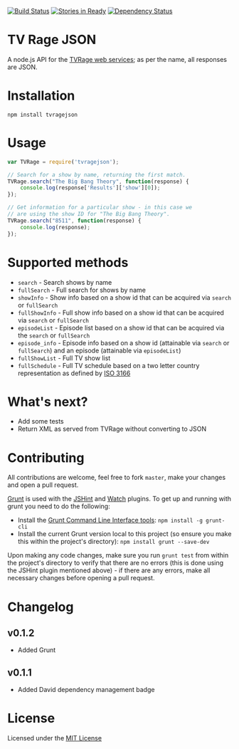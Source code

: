 [![Build Status](https://travis-ci.org/AnSavvides/tvrage-json.png)](https://travis-ci.org/AnSavvides/tvrage-json)
[![Stories in Ready](https://badge.waffle.io/AnSavvides/tvrage-json.png)](http://waffle.io/AnSavvides/tvrage-json)
[![Dependency Status](https://david-dm.org/AnSavvides/tvrage-json.png)](https://david-dm.org/AnSavvides/tvrage-json)

# TV Rage JSON

A node.js API for the [TVRage web services](http://services.tvrage.com/info.php?page=main); as per the name, all responses are JSON.

# Installation

`npm install tvragejson`

# Usage

```js
var TVRage = require('tvragejson');

// Search for a show by name, returning the first match.
TVRage.search("The Big Bang Theory", function(response) {
    console.log(response['Results']['show'][0]);
});

// Get information for a particular show - in this case we
// are using the show ID for "The Big Bang Theory".
TVRage.search("8511", function(response) {
    console.log(response);
});

```

# Supported methods
* `search` - Search shows by name
* `fullSearch` - Full search for shows by name
* `showInfo` - Show info based on a show id that can be acquired via `search` or `fullSearch`
* `fullShowInfo` - Full show info based on a show id that can be acquired via `search` or `fullSearch`
* `episodeList` - Episode list based on a show id that can be acquired via the `search` or `fullSearch`
* `episode_info` - Episode info based on a show id (attainable via `search` or `fullSearch`) and an episode (attainable via `episodeList`)
* `fullShowList` - Full TV show list
* `fullSchedule` - Full TV schedule based on a two letter country representation as defined by [ISO 3166](http://www.iso.org/iso/country_codes)

# What's next?
* Add some tests
* Return XML as served from TVRage without converting to JSON

# Contributing
All contributions are welcome, feel free to fork `master`, make your changes and open a pull request.

[Grunt](http://gruntjs.com/) is used with the [JSHint](https://github.com/gruntjs/grunt-contrib-jshint) and [Watch](https://github.com/gruntjs/grunt-contrib-watch) plugins.
To get up and running with grunt you need to do the following:

* Install the [Grunt Command Line Interface tools](https://github.com/gruntjs/grunt-cli):
`npm install -g grunt-cli`
* Install the current Grunt version local to this project (so ensure you make this within the project's directory):
`npm install grunt --save-dev`

Upon making any code changes, make sure you run `grunt test` from within the project's directory to verify that there are no errors (this is done using the JSHint plugin mentioned above) - if there are any errors, make all necessary changes before opening a pull request.

# Changelog

## v0.1.2
- Added Grunt

## v0.1.1
- Added David dependency management badge

# License
Licensed under the [MIT License](http://opensource.org/licenses/MIT)